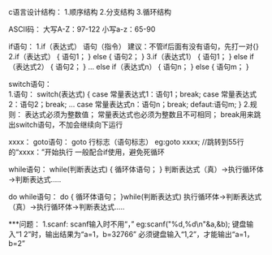 c语言设计结构：
  1.顺序结构
  2.分支结构
  3.循环结构

ASCII码：
	大写A-Z：97-122
	小写a-z：65-90

if语句：
	1.if（表达式）
    语句（指令）
    建议：不管if后面有没有语句，先打一对{}
	2.if（表达式）
    {
      语句1；
    }
    else
    {
      语句2；
    }
	3.if（表达式1）
    {
      语句1；
    }
    else if（表达式2）
    {
      语句2；
    }
    ...
    else if（表达式n）
    {
      语句n；
    }
    else
    {
      语句m；
    }

switch语句：	
	1.语句：
		switch(表达式)
		{
 			case 常量表达式1：语句1；break;
	 		case 常量表达式2：语句2；break;
    	         ...
		 	case 常量表达式n：语句n；break;
	 		defaut:语句m;
		}
	2.规则：
 		表达式必须为整数值；
	 	常量表达式也必须为整数且不可相同；
	 	break用来跳出switch语句，不加会继续向下运行

xxxx：
goto语句：
	goto 行标志（语句标志）
 		eg:goto xxxx;  //跳转到55行的“xxxx：”开始执行
	一般配合if使用，避免死循环

while语句：
	while(判断表达式)
	{
		循环体语句；
	}
	判断表达式（真）→执行循环体→判断表达式.....

do while语句：
	do
 	{
		循环体语句；
	}while(判断表达式)
 	执行循环体→判断表达式（真）→执行循环体→判断表达式.....


***问题：
	1.scanf:
 		scanf输入时不用“，”
	 		eg:scanf("%d,%d\n"&a,&b);
				键盘输入“1 2”时，输出结果为“a=1，b=32766”
				必须键盘输入“1,2”，才能输出“a=1，b=2”
